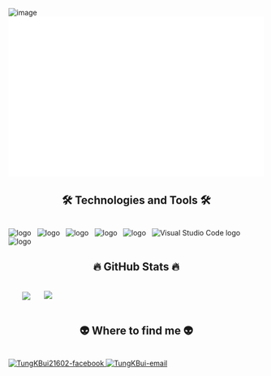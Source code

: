 ![image](https://github.com/user-attachments/assets/9b404e0f-ceb8-4802-a995-d0a0b604b6b7)<a href="#" target="_blank">
  <img src="BG.svg" width="1200" alt="" />
</a>
<h2 align="center">🛠 Technologies and Tools 🛠</h2>
<br>
<!-- https://simpleicons.org/ -->
<span><img src="https://img.shields.io/badge/Unity-282C34?logo=unity&logoColor=#FFFFFF" alt=" logo" title="Unity" height="25" /></span>
&nbsp;
<span><img src="https://img.shields.io/badge/cplusplus-282C34?logo=cplusplus&logoColor=#00599C" alt=" logo" title="C++" height="25" /></span>
&nbsp;
<span><img src="![image](https://github.com/user-attachments/assets/9b404e0f-ceb8-4802-a995-d0a0b604b6b7)" alt=" logo" title="C#" height="25" /></span>
&nbsp;
<span><img src="https://img.shields.io/badge/Git-282C34?logo=git&logoColor=#F05032" alt=" logo" title="Git" height="25" /></span>
&nbsp;
<span><img src="https://img.shields.io/badge/Rider-282C34?logo=rider&logoColor=#000000" alt=" logo" title="Rider" height="25" /></span>
&nbsp;
<span><img src="https://img.shields.io/badge/VS%20Code-282C34?logo=visual-studio-code&logoColor=007ACC" alt="Visual Studio Code logo" title="Visual Studio Code" height="25" /></span>
&nbsp;
<span><img src="https://img.shields.io/badge/Chatbot-282C34?logo=chatbot&logoColor=#0066FF" alt=" logo" title="AI ChaBbot" height="25" /></span>
&nbsp;
<br>
<h2 align="center">🔥 GitHub Stats 🔥</h2>
<!-- https://github.com/anuraghazra/github-readme-stats -->
<br>
<div align=center>
  <a href="#" title="TungKBui">
    <img width="315" align="center" src="https://github-readme-stats.vercel.app/api/top-langs/?username=BuiKTung&hide=c%23,powershell,Mathematica,Ruby,Objective-C,Objective-C%2b%2b,Cuda&title_color=61dafb&text_color=ffffff&icon_color=61dafb&bg_color=20232a&langs_count=8&layout=compact&border_color=61dafb&hide_border=true" />
  </a>
  <a href="#" title="TungKBui">
    <img align="right" width="434" src="https://github-readme-stats.vercel.app/api?username=BuiKTung&show_icons=true&theme=react&border_color=61dafb&hide_border=true&rank_icon=github&include_all_commits=true" />
  </a>
</div>

<br>
<h2 align="center">👽 Where to find me 👽</h2>
<br>
<!-- https://icons8.com -->
  <a href="https://facebook.com/TungKBui21602" target="blank">
    <img src="https://img.icons8.com/bubbles/100/000000/facebook-new.png" alt="TungKBui21602-facebook" />
  </a>
  <a href="mailto:tunghpjoker@gmail.com" target="top">
    <img src="https://img.icons8.com/bubbles/100/000000/apple-mail.png" alt="TungKBui-email" />
  </a>
</div>
<br>


